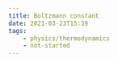 ```yaml
---
title: Boltzmann constant
date: 2021-03-23T15:39
tags:
    - physics/thermodynamics
    - not-started
---
```




